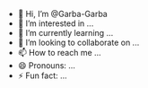 - 👋 Hi, I’m @Garba-Garba
- 👀 I’m interested in ...
- 🌱 I’m currently learning ...
- 💞️ I’m looking to collaborate on ...
- 📫 How to reach me ...
- 😄 Pronouns: ...
- ⚡ Fun fact: ...

<!---
Garba-Garba/Garba-Garba is a ✨ special ✨ repository because its `README.md` (this file) appears on your GitHub profile.
You can click the Preview link to take a look at your changes.
--->
